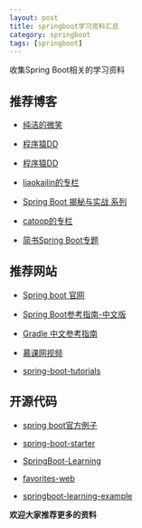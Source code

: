 ```yaml
---
layout: post
title: springboot学习资料汇总
category: springboot
tags: [springboot]
---
```


收集Spring Boot相关的学习资料


## 推荐博客


- [纯洁的微笑](http://www.ityouknow.com/spring-boot)

- [程序猿DD](http://blog.didispace.com/categories/Spring-Boot/) 

- [程序猿DD](http://xujin.org/categories/%E8%B7%9F%E6%88%91%E5%AD%A6Spring-Cloud/) 




- [liaokailin的专栏](http://blog.csdn.net/liaokailin/article/category/5765237)

- [Spring Boot 揭秘与实战 系列](http://blog.720ui.com/columns/springboot_all/)

- [catoop的专栏](http://blog.csdn.net/column/details/spring-boot.html)

- [简书Spring Boot专题](http://www.jianshu.com/c/f0cf6eae1754)





## 推荐网站

- [Spring boot 官网](http://projects.spring.io/spring-boot/)

- [Spring Boot参考指南-中文版](https://qbgbook.gitbooks.io/spring-boot-reference-guide-zh/content/)

- [Gradle 中文参考指南](https://dongchuan.gitbooks.io/gradle-user-guide-/content/tutorials/)

- [慕课网视频](http://www.imooc.com/learn/767)

- [spring-boot-tutorials](http://www.mkyong.com/tutorials/spring-boot-tutorials/)




## 开源代码

- [spring boot官方例子](https://github.com/spring-projects/spring-boot/tree/master/spring-boot-samples)

- [spring-boot-starter](https://github.com/ityouknow/spring-boot-starter)

- [SpringBoot-Learning](https://github.com/dyc87112/SpringBoot-Learning)

- [favorites-web](https://github.com/cloudfavorites/favorites-web)

- [springboot-learning-example](https://github.com/JeffLi1993/springboot-learning-example)








**欢迎大家推荐更多的资料**